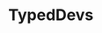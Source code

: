 # TypedDevs

<TeamList
  :team="team"
/>

<script lang="ts" setup>
import { data as team } from '@/components/TeamList/team.data.ts'
import TeamList from '@/components/TeamList/TeamList.vue'
</script>
